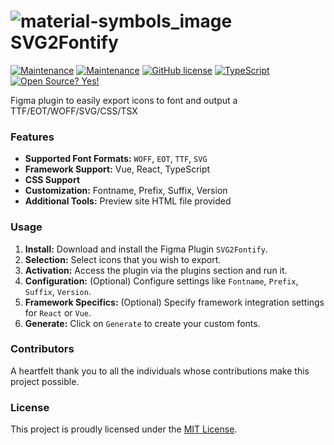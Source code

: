 # ![material-symbols_image](https://github.com/svg2fontTeam/SVG2Fontify/assets/77870077/40092e68-7070-46ef-bf9f-d164220c19d9) SVG2Fontify

[![Maintenance](https://img.shields.io/badge/-Vue.js-4fc08d?style=flat&logo=vuedotjs&logoColor=white)](https://ko.vuejs.org/)
[![Maintenance](https://img.shields.io/badge/-ReactJs-61DAFB?logo=react&logoColor=white&style=flat)](https://react.dev)
[![GitHub license](https://img.shields.io/github/license/Naereen/StrapDown.js.svg)](https://github.com/abdelhakimrafik/icon2font/blob/master/LICENSE)
[![TypeScript](https://badgen.net/badge/icon/typescript?icon=typescript&label)](https://typescriptlang.org)
[![Open Source? Yes!](https://badgen.net/badge/Open%20Source%20%3F/Yes%21/blue?icon=github)](https://github.com/abdelhakimrafik/icon2font/)

Figma plugin to easily export icons to font and output a TTF/EOT/WOFF/SVG/CSS/TSX

### Features

- **Supported Font Formats:** `WOFF`, `EOT`, `TTF`, `SVG`
- **Framework Support:** Vue, React, TypeScript
- **CSS Support**
- **Customization:** Fontname, Prefix, Suffix, Version
- **Additional Tools:** Preview site HTML file provided

### Usage

1. **Install:** Download and install the Figma Plugin `SVG2Fontify`.
2. **Selection:** Select icons that you wish to export.
3. **Activation:** Access the plugin via the plugins section and run it.
4. **Configuration:** (Optional) Configure settings like `Fontname`, `Prefix`, `Suffix`, `Version`.
5. **Framework Specifics:** (Optional) Specify framework integration settings for `React` or `Vue`.
6. **Generate:** Click on `Generate` to create your custom fonts.

### Contributors

A heartfelt thank you to all the individuals whose contributions make this project possible.

### License

This project is proudly licensed under the [MIT License](https://opensource.org/licenses/MIT).
